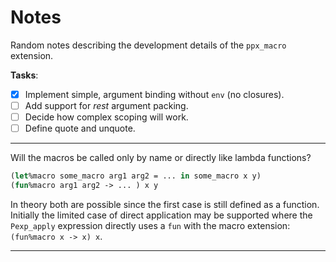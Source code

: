 # Notes

Random notes describing the development details of the `ppx_macro` extension.

**Tasks**:

- [x] Implement simple, argument binding without `env` (no closures).
- [ ] Add support for _rest_ argument packing.
- [ ] Decide how complex scoping will work.
- [ ] Define quote and unquote.

----

Will the macros be called only by name or directly like lambda functions?

```ocaml
(let%macro some_macro arg1 arg2 = ... in some_macro x y)
(fun%macro arg1 arg2 -> ... ) x y
```

In theory both are possible since the first case is still defined as a
function. Initially the limited case of direct application may be supported
where the `Pexp_apply` expression directly uses a `fun` with the macro
extension: `(fun%macro x -> x) x`.

----

